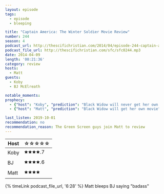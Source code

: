 ```yaml
---
layout: episode
tags:
  - episode
  - bleeping

title: "Captain America: The Winter Soldier Movie Review"
number: 244
season: 4
podcast_url: http://thescifichristian.com/2014/04/episode-244-captain-america-the-winter-soldier-movie-review/
podcast_file_url: http://thescifichristian.com/sfc/sfc0244.mp3
date: 2014-04-09
length: '00:21:36'
category: review
hosts:
  - Matt
guests:
  - Koby
  - BJ McElreath

notable_moments: 
prophecy: 
  - {"host": "Koby", "prediction": "Black Widow will never get her own movie", "veracity": false, "comments": "Releasing in 2020"}
  - {"host": "Matt", "prediction": "Black Widow will get her own movie", "veracity": true, "comments": "Releasing in 2020"}

last_listen: 2019-10-01
recommendation: no
recommendation_reason: The Green Screen guys join Matt to review 
---
```

<table class="table is-striped rating">
  <thead>
    <tr>
      <th>Host</th>
      <th>☆☆☆☆☆</th>
    </tr>
  </thead>
  <tbody>
    <tr>
      <td>Koby</td>
      <td>🟊🟊🟊🟊.7</td>
    </tr>
    <tr>
      <td>BJ</td>
      <td>🟊🟊🟊🟊.6</td>
    </tr>
    <tr>
      <td>Matt</td>
      <td>🟊🟊🟊🟊</td>
    </tr>
  </tbody>
</table>

{% timeLink podcast_file_url, '6:28' %} Matt bleeps BJ saying "badass"